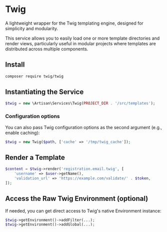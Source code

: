 # Twig
A lightweight wrapper for the Twig templating engine, designed for simplicity and modularity.

This service allows you to easily load one or more template directories and render views, particularly useful in modular projects where templates are distributed across multiple components.

## Install
```bash
composer require twig/twig
```
## Instantiating the Service
```php
$twig = new \Artisan\Services\Twig(PROJECT_DIR . '/src/templates');
```

### Configuration options
You can also pass Twig configuration options as the second argument (e.g., enable caching):
```php
$twig = new Twig($path, ['cache' => '/tmp/twig_cache']);
```

## Render a Template
```php
$content = $twig->render('registration.email.twig', [
    'username' => $user->getName(),
    'validation_url' => 'https://example.com/validate/' . $token,
]);
```

## Access the Raw Twig Environment (optional)
If needed, you can get direct access to Twig's native Environment instance:
```php
$twig->getEnvironment()->addFilter(...);
$twig->getEnvironment()->addGlobal(...);
```
